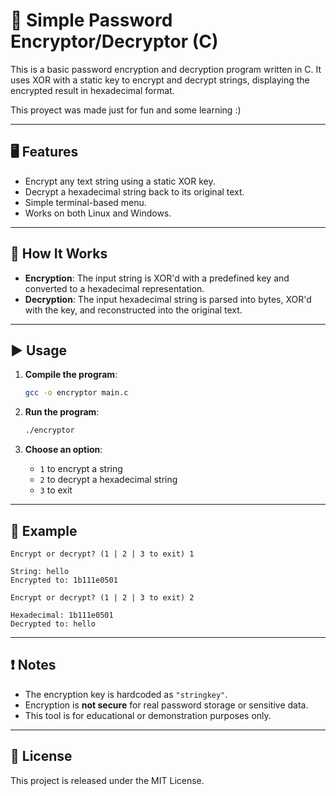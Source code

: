 # 🔐 Simple Password Encryptor/Decryptor (C)

This is a basic password encryption and decryption program written in C. It uses XOR with a static key to encrypt and decrypt strings, displaying the encrypted result in hexadecimal format.

This proyect was made just for fun and some learning :)

---

## 🖥️ Features

- Encrypt any text string using a static XOR key.
- Decrypt a hexadecimal string back to its original text.
- Simple terminal-based menu.
- Works on both Linux and Windows.

---

## 🔑 How It Works

- **Encryption**: The input string is XOR'd with a predefined key and converted to a hexadecimal representation.
- **Decryption**: The input hexadecimal string is parsed into bytes, XOR'd with the key, and reconstructed into the original text.

---

## ▶️ Usage

1. **Compile the program**:

   ```bash
   gcc -o encryptor main.c
   ```

2. **Run the program**:

   ```bash
   ./encryptor
   ```

3. **Choose an option**:
   - `1` to encrypt a string
   - `2` to decrypt a hexadecimal string
   - `3` to exit

---

## 📌 Example

```
Encrypt or decrypt? (1 | 2 | 3 to exit) 1

String: hello
Encrypted to: 1b111e0501

Encrypt or decrypt? (1 | 2 | 3 to exit) 2

Hexadecimal: 1b111e0501
Decrypted to: hello
```

---

## ❗ Notes

- The encryption key is hardcoded as `"stringkey"`.
- Encryption is **not secure** for real password storage or sensitive data.
- This tool is for educational or demonstration purposes only.

---

## 📄 License

This project is released under the MIT License.

